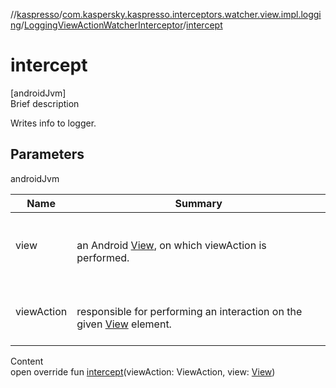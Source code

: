 //[kaspresso](../../index.md)/[com.kaspersky.kaspresso.interceptors.watcher.view.impl.logging](../index.md)/[LoggingViewActionWatcherInterceptor](index.md)/[intercept](intercept.md)



# intercept  
[androidJvm]  
Brief description  


Writes info to logger.



## Parameters  
  
androidJvm  
  
|  Name|  Summary| 
|---|---|
| view| <br><br>an Android [View](https://developer.android.com/reference/kotlin/android/view/View.html), on which viewAction is performed.<br><br>
| viewAction| <br><br>responsible for performing an interaction on the given [View](https://developer.android.com/reference/kotlin/android/view/View.html) element.<br><br>
  
  
Content  
open override fun [intercept](intercept.md)(viewAction: ViewAction, view: [View](https://developer.android.com/reference/kotlin/android/view/View.html))  



